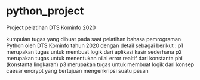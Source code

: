 # python_project
Project pelatihan DTS Kominfo 2020

kumpulan tugas yang dibuat pada saat pelatihan bahasa pemrograman Python oleh DTS Kominfo tahun 2020
dengan detail sebagai berikut :
p1 merupakan tugas untuk membuat logik dari aplikasi kasir sederhana
p2 merupakan tugas untuk menentukan nilai error realtif dari konstanta phi (konstanta lingkaran)
p3 merupakan tugas untuk membuat logik dari konsep caesar encrypt yang bertujuan mengenkripsi suatu pesan
